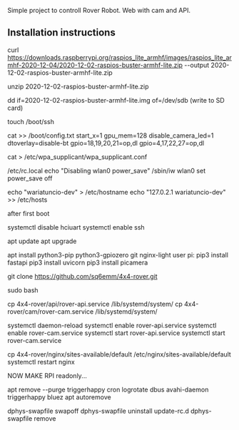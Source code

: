 Simple project to controll Rover Robot. Web with cam and API.

## Installation instructions

curl https://downloads.raspberrypi.org/raspios_lite_armhf/images/raspios_lite_armhf-2020-12-04/2020-12-02-raspios-buster-armhf-lite.zip --output 2020-12-02-raspios-buster-armhf-lite.zip

unzip 2020-12-02-raspios-buster-armhf-lite.zip

dd if=2020-12-02-raspios-buster-armhf-lite.img of=/dev/sdb (write to SD card)

touch /boot/ssh

cat >> /boot/config.txt
start_x=1
gpu_mem=128
disable_camera_led=1
dtoverlay=disable-bt
gpio=18,19,20,21=op,dl
gpio=4,17,22,27=op,dl

cat > /etc/wpa_supplicant/wpa_supplicant.conf


/etc/rc.local
echo "Disabling wlan0 power_save"
/sbin/iw wlan0 set power_save off

echo "wariatuncio-dev" > /etc/hostname
echo "127.0.2.1 wariatuncio-dev" >> /etc/hosts

after first boot

systemctl disable hciuart
systemctl enable ssh

apt update
apt upgrade

apt install python3-pip python3-gpiozero git nginx-light
user pi:
pip3 install fastapi
pip3 install uvicorn
pip3 install picamera

git clone https://github.com/sq6emm/4x4-rover.git

sudo bash

cp 4x4-rover/api/rover-api.service /lib/systemd/system/
cp 4x4-rover/cam/rover-cam.service /lib/systemd/system/

systemctl daemon-reload
systemctl enable rover-api.service
systemctl enable rover-cam.service
systemctl start rover-api.service
systemctl start rover-cam.service

cp 4x4-rover/nginx/sites-available/default /etc/nginx/sites-available/default
systemctl restart nginx

NOW MAKE RPI readonly...

apt remove --purge triggerhappy cron logrotate dbus avahi-daemon triggerhappy bluez
apt autoremove

dphys-swapfile swapoff
dphys-swapfile uninstall
update-rc.d dphys-swapfile remove

